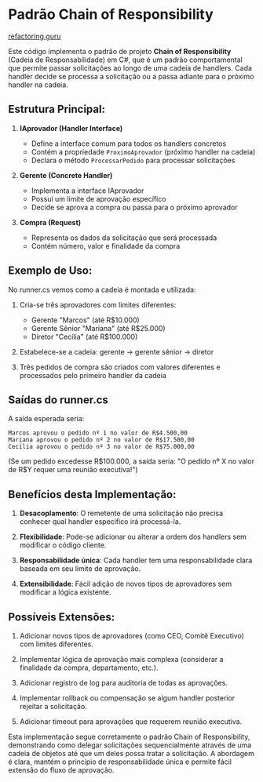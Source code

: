 # Padrão Chain of Responsibility

[refactoring.guru](https://refactoring.guru/pt-br/design-patterns/chain-of-responsibility)

Este código implementa o padrão de projeto **Chain of Responsibility** (Cadeia de Responsabilidade) em C#, que é um padrão comportamental que permite passar solicitações ao longo de uma cadeia de handlers. Cada handler decide se processa a solicitação ou a passa adiante para o próximo handler na cadeia.

## Estrutura Principal:

1. **IAprovador (Handler Interface)**

   - Define a interface comum para todos os handlers concretos
   - Contém a propriedade `ProximoAprovador` (próximo handler na cadeia)
   - Declara o método `ProcessarPedido` para processar solicitações

2. **Gerente (Concrete Handler)**

   - Implementa a interface IAprovador
   - Possui um limite de aprovação específico
   - Decide se aprova a compra ou passa para o próximo aprovador

3. **Compra (Request)**
   - Representa os dados da solicitação que será processada
   - Contém número, valor e finalidade da compra

## Exemplo de Uso:

No runner.cs vemos como a cadeia é montada e utilizada:

1. Cria-se três aprovadores com limites diferentes:

   - Gerente "Marcos" (até R$10.000)
   - Gerente Sênior "Mariana" (até R$25.000)
   - Diretor "Cecília" (até R$100.000)

2. Estabelece-se a cadeia: gerente → gerente sênior → diretor

3. Três pedidos de compra são criados com valores diferentes e processados pelo primeiro handler da cadeia

## Saídas do runner.cs

A saída esperada seria:

```
Marcos aprovou o pedido nº 1 no valor de R$4.500,00
Mariana aprovou o pedido nº 2 no valor de R$17.500,00
Cecília aprovou o pedido nº 3 no valor de R$75.000,00
```

(Se um pedido excedesse R$100.000, a saída seria: "O pedido nº X no valor de R$Y requer uma reunião executiva!")

## Benefícios desta Implementação:

1. **Desacoplamento**: O remetente de uma solicitação não precisa conhecer qual handler específico irá processá-la.

2. **Flexibilidade**: Pode-se adicionar ou alterar a ordem dos handlers sem modificar o código cliente.

3. **Responsabilidade única**: Cada handler tem uma responsabilidade clara baseada em seu limite de aprovação.

4. **Extensibilidade**: Fácil adição de novos tipos de aprovadores sem modificar a lógica existente.

## Possíveis Extensões:

1. Adicionar novos tipos de aprovadores (como CEO, Comitê Executivo) com limites diferentes.

2. Implementar lógica de aprovação mais complexa (considerar a finalidade da compra, departamento, etc.).

3. Adicionar registro de log para auditoria de todas as aprovações.

4. Implementar rollback ou compensação se algum handler posterior rejeitar a solicitação.

5. Adicionar timeout para aprovações que requerem reunião executiva.

Esta implementação segue corretamente o padrão Chain of Responsibility, demonstrando como delegar solicitações sequencialmente através de uma cadeia de objetos até que um deles possa tratar a solicitação. A abordagem é clara, mantém o princípio de responsabilidade única e permite fácil extensão do fluxo de aprovação.

